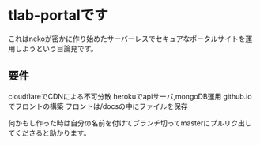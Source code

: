 # tlab-portalです

これはnekoが密かに作り始めたサーバーレスでセキュアなポータルサイトを運用しようという目論見です。


## 要件
cloudflareでCDNによる不可分散
herokuでapiサーバ,mongoDB運用
github.ioでフロントの構築
フロントは/docsの中にファイルを保存


何かもし作った時は自分の名前を付けてブランチ切ってmasterにプルリク出してくださると助かります。
